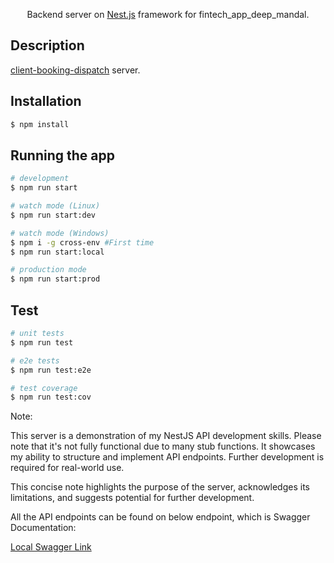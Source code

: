 

  <p align="center">Backend server on <a href="https://nestjs.com/" target="_blank">Nest.js</a> framework for fintech_app_deep_mandal.</p>

## Description

[client-booking-dispatch](https://bitbucket.org/roldrive1/client-booking-dispatch) server.

## Installation

```bash
$ npm install
```

## Running the app

```bash
# development
$ npm run start

# watch mode (Linux)
$ npm run start:dev 

# watch mode (Windows)
$ npm i -g cross-env #First time
$ npm run start:local

# production mode
$ npm run start:prod
```

## Test

```bash
# unit tests
$ npm run test

# e2e tests
$ npm run test:e2e

# test coverage
$ npm run test:cov
```

Note:

This server is a demonstration of my NestJS API development skills. Please note that it's not fully functional due to many stub functions. It showcases my ability to structure and implement API endpoints. Further development is required for real-world use.

This concise note highlights the purpose of the server, acknowledges its limitations, and suggests potential for further development.

All the API endpoints can be found on below endpoint, which is Swagger Documentation:

<a href="http://localhost:5001/api" target="_blank">Local Swagger Link</a>

